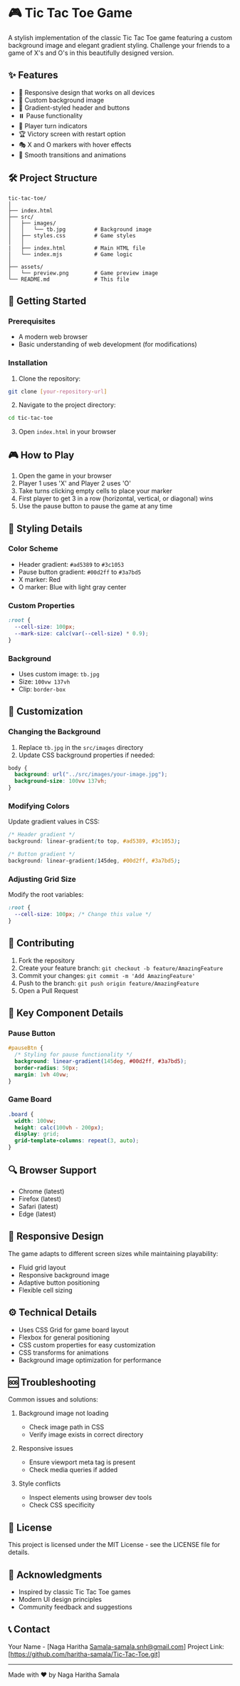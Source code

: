 # 🎮 Tic Tac Toe Game

A stylish implementation of the classic Tic Tac Toe game featuring a custom background image and elegant gradient styling. Challenge your friends to a game of X's and O's in this beautifully designed version.

## ✨ Features

- 📱 Responsive design that works on all devices
- 🎨 Custom background image
- 🌈 Gradient-styled header and buttons
- ⏸️ Pause functionality
- 🎯 Player turn indicators
- 🏆 Victory screen with restart option
- 🎭 X and O markers with hover effects
- 🔄 Smooth transitions and animations

## 🛠️ Project Structure

```
tic-tac-toe/
│
├── index.html
├── src/
│   ├── images/
│   │   └── tb.jpg         # Background image
│   ├── styles.css         # Game styles
│   │
|   ├── index.html         # Main HTML file
│   └── index.mjs          # Game logic
│
├── assets/
│   └── preview.png        # Game preview image
└── README.md              # This file

```

## 🚀 Getting Started

### Prerequisites

- A modern web browser
- Basic understanding of web development (for modifications)

### Installation

1. Clone the repository:

```bash
git clone [your-repository-url]
```

2. Navigate to the project directory:

```bash
cd tic-tac-toe
```

3. Open `index.html` in your browser

## 🎮 How to Play

1. Open the game in your browser
2. Player 1 uses 'X' and Player 2 uses 'O'
3. Take turns clicking empty cells to place your marker
4. First player to get 3 in a row (horizontal, vertical, or diagonal) wins
5. Use the pause button to pause the game at any time

## 🎨 Styling Details

### Color Scheme

- Header gradient: `#ad5389` to `#3c1053`
- Pause button gradient: `#00d2ff` to `#3a7bd5`
- X marker: Red
- O marker: Blue with light gray center

### Custom Properties

```css
:root {
  --cell-size: 100px;
  --mark-size: calc(var(--cell-size) * 0.9);
}
```

### Background

- Uses custom image: `tb.jpg`
- Size: `100vw 137vh`
- Clip: `border-box`

## 🔧 Customization

### Changing the Background

1. Replace `tb.jpg` in the `src/images` directory
2. Update CSS background properties if needed:

```css
body {
  background: url("../src/images/your-image.jpg");
  background-size: 100vw 137vh;
}
```

### Modifying Colors

Update gradient values in CSS:

```css
/* Header gradient */
background: linear-gradient(to top, #ad5389, #3c1053);

/* Button gradient */
background: linear-gradient(145deg, #00d2ff, #3a7bd5);
```

### Adjusting Grid Size

Modify the root variables:

```css
:root {
  --cell-size: 100px; /* Change this value */
}
```

## 🤝 Contributing

1. Fork the repository
2. Create your feature branch: `git checkout -b feature/AmazingFeature`
3. Commit your changes: `git commit -m 'Add AmazingFeature'`
4. Push to the branch: `git push origin feature/AmazingFeature`
5. Open a Pull Request

## 📝 Key Component Details

### Pause Button

```css
#pauseBtn {
  /* Styling for pause functionality */
  background: linear-gradient(145deg, #00d2ff, #3a7bd5);
  border-radius: 50px;
  margin: 1vh 40vw;
}
```

### Game Board

```css
.board {
  width: 100vw;
  height: calc(100vh - 200px);
  display: grid;
  grid-template-columns: repeat(3, auto);
}
```

## 🔍 Browser Support

- Chrome (latest)
- Firefox (latest)
- Safari (latest)
- Edge (latest)

## 📱 Responsive Design

The game adapts to different screen sizes while maintaining playability:

- Fluid grid layout
- Responsive background image
- Adaptive button positioning
- Flexible cell sizing

## ⚙️ Technical Details

- Uses CSS Grid for game board layout
- Flexbox for general positioning
- CSS custom properties for easy customization
- CSS transforms for animations
- Background image optimization for performance

## 🆘 Troubleshooting

Common issues and solutions:

1. Background image not loading

   - Check image path in CSS
   - Verify image exists in correct directory

2. Responsive issues

   - Ensure viewport meta tag is present
   - Check media queries if added

3. Style conflicts
   - Inspect elements using browser dev tools
   - Check CSS specificity

## 📄 License

This project is licensed under the MIT License - see the LICENSE file for details.

## 🙏 Acknowledgments

- Inspired by classic Tic Tac Toe games
- Modern UI design principles
- Community feedback and suggestions

## 📞 Contact

Your Name - [Naga Haritha Samala-samala.snh@gmail.com]
Project Link: [https://github.com/haritha-samala/Tic-Tac-Toe.git]

---

Made with ❤️ by Naga Haritha Samala
